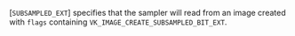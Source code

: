 [`SUBSAMPLED_EXT`]
specifies that the sampler will read from an image created with
`flags` containing `VK_IMAGE_CREATE_SUBSAMPLED_BIT_EXT`.